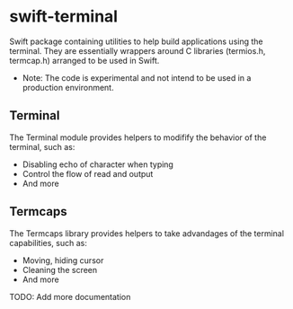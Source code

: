 # swift-terminal

Swift package containing utilities to help build applications using the terminal.
They are essentially wrappers around C libraries (termios.h, termcap.h) arranged to be used in Swift.

- Note: The code is experimental and not intend to be used in a production environment.

## Terminal
The Terminal module provides helpers to modifify the behavior of the terminal, such as:
  - Disabling echo of character when typing
  - Control the flow of read and output
  - And more

## Termcaps
The Termcaps library provides helpers to take advandages of the terminal capabilities, such as:
 - Moving, hiding cursor
 - Cleaning the screen
 - And more
 
 TODO: Add more documentation

